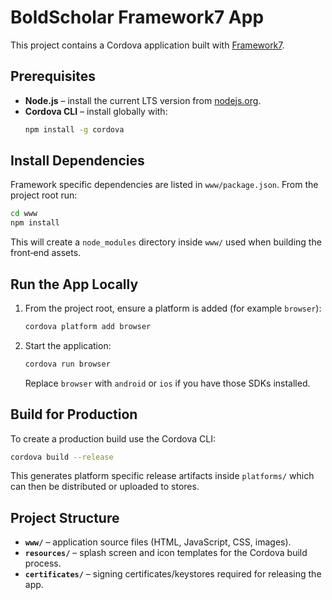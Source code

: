 # BoldScholar Framework7 App

This project contains a Cordova application built with [Framework7](https://framework7.io/).

## Prerequisites

- **Node.js** – install the current LTS version from [nodejs.org](https://nodejs.org/).
- **Cordova CLI** – install globally with:
  ```bash
  npm install -g cordova
  ```

## Install Dependencies

Framework specific dependencies are listed in `www/package.json`. From the project root run:

```bash
cd www
npm install
```

This will create a `node_modules` directory inside `www/` used when building the front‑end assets.

## Run the App Locally

1. From the project root, ensure a platform is added (for example `browser`):
   ```bash
   cordova platform add browser
   ```
2. Start the application:
   ```bash
   cordova run browser
   ```
   Replace `browser` with `android` or `ios` if you have those SDKs installed.

## Build for Production

To create a production build use the Cordova CLI:

```bash
cordova build --release
```

This generates platform specific release artifacts inside `platforms/` which can then be distributed or uploaded to stores.

## Project Structure

- **`www/`** – application source files (HTML, JavaScript, CSS, images).
- **`resources/`** – splash screen and icon templates for the Cordova build process.
- **`certificates/`** – signing certificates/keystores required for releasing the app.

